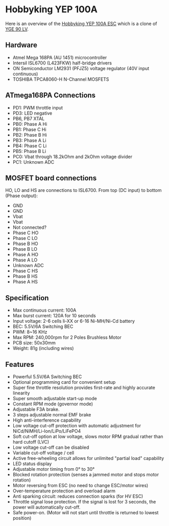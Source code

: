 # Hobbyking YEP 100A

Here is an overview of the [Hobbyking YEP 100A ESC](http://www.hobbyking.com/hobbyking/store/__20695__Hobbyking_YEP_100A_2_6S_SBEC_Brushless_Speed_Controller.html) which is a clone of [YGE 90 LV](http://www.yge.de/pages/pup.php).

## Hardware

- Atmel Mega 168PA (AU 1451) microcontroller
- Intersil ISL6700 (L423FKW) half-bridge drivers
- ON Semiconductor LM2931 (PFJZ5) voltage regulator (40V input continuous)
- TOSHIBA TPCA8060-H N-Channel MOSFETS


## ATmega168PA Connections

- PD1: PWM throttle input
- PD3: LED negative
- PB6, PB7 XTAL
- PB0: Phase A Hi
- PB1: Phase C Hi
- PB2: Phase B Hi
- PB3: Phase A Li
- PB4: Phase C Li
- PB5: Phase B Li
- PC0: Vbat through 18.2kOhm and 2kOhm voltage divider
- PC1: Unknown ADC


## MOSFET board connections

HO, LO and HS are connections to ISL6700. From top (DC input) to bottom (Phase output):

- GND
- GND
- Vbat
- Vbat
- Not connected?
- Phase C HO
- Phase C LO
- Phase B HO
- Phase B LO
- Phase A HO
- Phase A LO
- Unknown ADC
- Phase C HS
- Phase B HS
- Phase A HS


## Specification

- Max continuous current: 100A
- Max burst current: 120A for 10 seconds
- Input voltage: 2-6 cells li-XX or 6-16 Ni-MH/Ni-Cd battery
- BEC: 5.5V/6A Switching BEC
- PWM: 8~16 KHz
- Max RPM: 240,000rpm for 2 Poles Brushless Motor
- PCB size: 50x30mm
- Weight: 81g (including wires)


## Features

- Powerful 5.5V/6A Switching BEC
- Optional programming card for convenient setup
- Super fine throttle resolution provides first-rate and highly accurate linearity
- Super smooth adjustable start-up mode
- Constant RPM mode (governor mode)
- Adjustable F3A brake.
- 3 steps adjustable normal EMF brake
- High anti-interference capability
- Low voltage cut-off protection with automatic adjustment for NiCd/NiMH/Li-Ion/LiPo/LiFePO4
- Soft cut-off option at low voltage, slows motor RPM gradual rather than hard cutoff (LVC)
- Low voltage cut-off can be disabled
- Variable cut-off voltage / cell
- Active free-wheeling circuit allows for unlimited "partial load" capability
- LED status display
- Adjustable motor timing from 0° to 30°
- Blocked rotation protection (senses a jammed motor and stops motor rotation)
- Motor reversing from ESC (no need to change ESC/motor wires)
- Over-temperature protection and overload alarm
- Anti sparking circuit: reduces connection sparks (for HV ESC)
- Throttle signal lose protection. If the signal is lost for 3 seconds, the power will automatically cut-off.
- Safe power-on. (Motor will not start until throttle is returned to lowest position)
